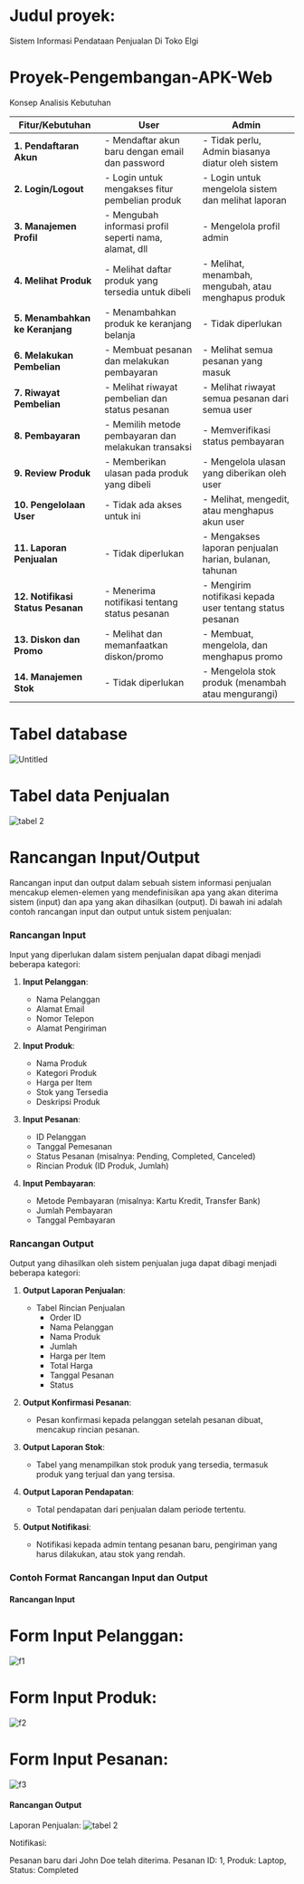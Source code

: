 
# Judul proyek: 
Sistem Informasi Pendataan Penjualan Di Toko Elgi

# Proyek-Pengembangan-APK-Web
Konsep Analisis Kebutuhan 

| **Fitur/Kebutuhan**             | **User**                                               | **Admin**                                            |
|----------------------------------|--------------------------------------------------------|------------------------------------------------------|
| **1. Pendaftaran Akun**          | - Mendaftar akun baru dengan email dan password        | - Tidak perlu, Admin biasanya diatur oleh sistem     |
| **2. Login/Logout**              | - Login untuk mengakses fitur pembelian produk         | - Login untuk mengelola sistem dan melihat laporan   |
| **3. Manajemen Profil**          | - Mengubah informasi profil seperti nama, alamat, dll  | - Mengelola profil admin                             |
| **4. Melihat Produk**            | - Melihat daftar produk yang tersedia untuk dibeli     | - Melihat, menambah, mengubah, atau menghapus produk |
| **5. Menambahkan ke Keranjang**  | - Menambahkan produk ke keranjang belanja              | - Tidak diperlukan                                  |
| **6. Melakukan Pembelian**       | - Membuat pesanan dan melakukan pembayaran             | - Melihat semua pesanan yang masuk                  |
| **7. Riwayat Pembelian**         | - Melihat riwayat pembelian dan status pesanan         | - Melihat riwayat semua pesanan dari semua user      |
| **8. Pembayaran**                | - Memilih metode pembayaran dan melakukan transaksi    | - Memverifikasi status pembayaran                   |
| **9. Review Produk**             | - Memberikan ulasan pada produk yang dibeli            | - Mengelola ulasan yang diberikan oleh user          |
| **10. Pengelolaan User**         | - Tidak ada akses untuk ini                            | - Melihat, mengedit, atau menghapus akun user        |
| **11. Laporan Penjualan**        | - Tidak diperlukan                                     | - Mengakses laporan penjualan harian, bulanan, tahunan|
| **12. Notifikasi Status Pesanan**| - Menerima notifikasi tentang status pesanan           | - Mengirim notifikasi kepada user tentang status pesanan |
| **13. Diskon dan Promo**         | - Melihat dan memanfaatkan diskon/promo                | - Membuat, mengelola, dan menghapus promo            |
| **14. Manajemen Stok**           | - Tidak diperlukan                                     | - Mengelola stok produk (menambah atau mengurangi)   |

# Tabel database
![Untitled](https://github.com/user-attachments/assets/c6eb86fa-a432-4eca-8b04-023f7fb86bac)


# Tabel data Penjualan
![tabel 2](https://github.com/user-attachments/assets/e1701b94-6cc4-44f5-8956-a5a497647d51)



# Rancangan Input/Output
Rancangan input dan output dalam sebuah sistem informasi penjualan mencakup elemen-elemen yang mendefinisikan apa yang akan diterima sistem (input) dan apa yang akan dihasilkan (output). Di bawah ini adalah contoh rancangan input dan output untuk sistem penjualan:

### Rancangan Input

Input yang diperlukan dalam sistem penjualan dapat dibagi menjadi beberapa kategori:

1. **Input Pelanggan**:
   - Nama Pelanggan
   - Alamat Email
   - Nomor Telepon
   - Alamat Pengiriman

2. **Input Produk**:
   - Nama Produk
   - Kategori Produk
   - Harga per Item
   - Stok yang Tersedia
   - Deskripsi Produk

3. **Input Pesanan**:
   - ID Pelanggan
   - Tanggal Pemesanan
   - Status Pesanan (misalnya: Pending, Completed, Canceled)
   - Rincian Produk (ID Produk, Jumlah)

4. **Input Pembayaran**:
   - Metode Pembayaran (misalnya: Kartu Kredit, Transfer Bank)
   - Jumlah Pembayaran
   - Tanggal Pembayaran

### Rancangan Output

Output yang dihasilkan oleh sistem penjualan juga dapat dibagi menjadi beberapa kategori:

1. **Output Laporan Penjualan**:
   - Tabel Rincian Penjualan
     - Order ID
     - Nama Pelanggan
     - Nama Produk
     - Jumlah
     - Harga per Item
     - Total Harga
     - Tanggal Pesanan
     - Status

2. **Output Konfirmasi Pesanan**:
   - Pesan konfirmasi kepada pelanggan setelah pesanan dibuat, mencakup rincian pesanan.

3. **Output Laporan Stok**:
   - Tabel yang menampilkan stok produk yang tersedia, termasuk produk yang terjual dan yang tersisa.

4. **Output Laporan Pendapatan**:
   - Total pendapatan dari penjualan dalam periode tertentu.

5. **Output Notifikasi**:
   - Notifikasi kepada admin tentang pesanan baru, pengiriman yang harus dilakukan, atau stok yang rendah.

### Contoh Format Rancangan Input dan Output

#### Rancangan Input

# Form Input Pelanggan:
![f1](https://github.com/user-attachments/assets/788f41cc-a32a-41b1-9da9-074a77ab4c3b)
# Form Input Produk:
![f2](https://github.com/user-attachments/assets/e9c155db-46cb-4dc4-999c-49bff51e7ec9)
# Form Input Pesanan:
![f3](https://github.com/user-attachments/assets/57529d1e-d67c-4a25-a40f-58321e5a0559)

#### Rancangan Output

Laporan Penjualan:
![tabel 2](https://github.com/user-attachments/assets/b31bfde0-e647-45b6-8211-57ada1336905)


Notifikasi:

Pesanan baru dari John Doe telah diterima. 
Pesanan ID: 1, Produk: Laptop, Status: Completed
